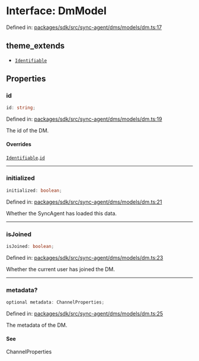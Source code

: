 # Interface: DmModel

Defined in: [packages/sdk/src/sync-agent/dms/models/dm.ts:17](https://github.com/towns-protocol/towns/blob/0db1fd0ac7258e8db8cedfb6183e8eade8284fa1/packages/sdk/src/sync-agent/dms/models/dm.ts#L17)

## theme_extends

- [`Identifiable`](Identifiable.md)

## Properties

### id

```ts
id: string;
```

Defined in: [packages/sdk/src/sync-agent/dms/models/dm.ts:19](https://github.com/towns-protocol/towns/blob/0db1fd0ac7258e8db8cedfb6183e8eade8284fa1/packages/sdk/src/sync-agent/dms/models/dm.ts#L19)

The id of the DM.

#### Overrides

[`Identifiable`](Identifiable.md).[`id`](Identifiable.md#id)

***

### initialized

```ts
initialized: boolean;
```

Defined in: [packages/sdk/src/sync-agent/dms/models/dm.ts:21](https://github.com/towns-protocol/towns/blob/0db1fd0ac7258e8db8cedfb6183e8eade8284fa1/packages/sdk/src/sync-agent/dms/models/dm.ts#L21)

Whether the SyncAgent has loaded this data.

***

### isJoined

```ts
isJoined: boolean;
```

Defined in: [packages/sdk/src/sync-agent/dms/models/dm.ts:23](https://github.com/towns-protocol/towns/blob/0db1fd0ac7258e8db8cedfb6183e8eade8284fa1/packages/sdk/src/sync-agent/dms/models/dm.ts#L23)

Whether the current user has joined the DM.

***

### metadata?

```ts
optional metadata: ChannelProperties;
```

Defined in: [packages/sdk/src/sync-agent/dms/models/dm.ts:25](https://github.com/towns-protocol/towns/blob/0db1fd0ac7258e8db8cedfb6183e8eade8284fa1/packages/sdk/src/sync-agent/dms/models/dm.ts#L25)

The metadata of the DM.

#### See

ChannelProperties
